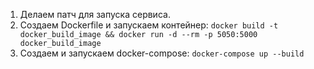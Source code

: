 1. Делаем патч для запуска сервиса.
2. Создаем Dockerfile и запускаем контейнер: ```docker build -t docker_build_image && docker run -d --rm -p 5050:5000 docker_build_image```
3. Создаем и запускаем docker-compose: ```docker-compose up --build``` 
